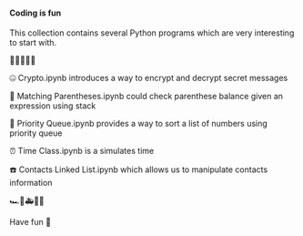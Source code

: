 #### Coding is fun

This collection contains several Python programs which are very interesting to start with.

🚗🚕🚙🚌🚎


🤐 Crypto.ipynb introduces a way to encrypt and decrypt secret messages 

👐 Matching Parentheses.ipynb could check parenthese balance given an expression using stack

🔢 Priority Queue.ipynb provides a way to sort a list of numbers using priority queue

⏰ Time Class.ipynb is a simulates time

☎️ Contacts Linked List.ipynb which allows us to manipulate contacts information

🏎🚓🚑🚒🚐


Have fun 🐣


